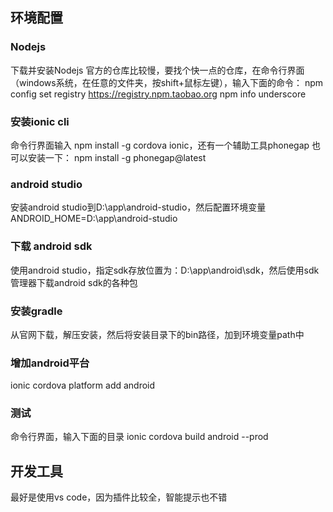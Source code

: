 ## 环境配置
### Nodejs
下载并安装Nodejs
官方的仓库比较慢，要找个快一点的仓库，在命令行界面（windows系统，在任意的文件夹，按shift+鼠标左键），输入下面的命令：
npm config set registry https://registry.npm.taobao.org 
npm info underscore

### 安装ionic cli
命令行界面输入
npm install -g cordova ionic，还有一个辅助工具phonegap 也可以安装一下：
npm install -g phonegap@latest

### android studio
安装android studio到D:\app\android-studio，然后配置环境变量
ANDROID_HOME=D:\app\android-studio

### 下载 android sdk
使用android studio，指定sdk存放位置为：D:\app\android\sdk，然后使用sdk管理器下载android sdk的各种包

### 安装gradle
从官网下载，解压安装，然后将安装目录下的bin路径，加到环境变量path中

### 增加android平台
ionic cordova platform add android

### 测试
命令行界面，输入下面的目录
ionic cordova build android --prod

## 开发工具
最好是使用vs code，因为插件比较全，智能提示也不错






